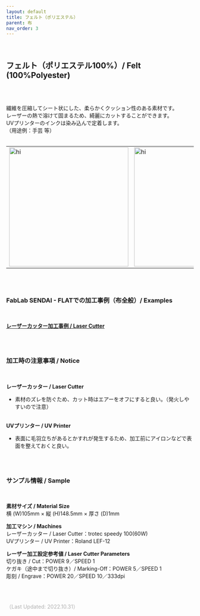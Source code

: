 ```yaml
---
layout: default
title: フェルト（ポリエステル）
parent: 布
nav_order: 3
---
```


<br>

## フェルト（ポリエステル100%）/ Felt (100%Polyester)
<br><br>

繊維を圧縮してシート状にした、柔らかくクッション性のある素材です。<br>
レーザーの熱で溶けて固まるため、綺麗にカットすることができます。<br>
UVプリンターのインクは染み込んで定着します。<br>
（用途例：手芸 等）
<br>
<br>

<table>
<tr style="border:none;">
<td style="border:none;"><img src="assets/29_Felt_P_1.png" width="320" alt="hi" class="inline"/></td>
<td style="border:none;"><img src="assets/29_Felt_P_2.png" width="320" alt="hi" class="inline"/></td>
</tr>
</table>

<br><br>

### FabLab SENDAI - FLATでの加工事例（布全般）/ Examples
<br>

[**レーザーカッター加工事例 / Laser Cutter**](https://www.flickr.com/search/?user_id=96175517%40N02&sort=date-taken-desc&safe_search=1&view_all=1&tags=feltlc)

<br><br>

### 加工時の注意事項 / Notice
<br>

**レーザーカッター / Laser Cutter**
<br>
* 素材のズレを防ぐため、カット時はエアーをオフにすると良い。（発火しやすいので注意）<br><br>

**UVプリンター / UV Printer**
<br>
* 表面に毛羽立ちがあるとかすれが発生するため、加工前にアイロンなどで表面を整えておくと良い。<br>

<br><br>

### サンプル情報 / Sample
<br>

**素材サイズ / Material Size**<br>
横 (W)105mm × 縦 (H)148.5mm × 厚さ (D)1mm

**加工マシン / Machines**<br>
レーザーカッター / Laser Cutter：trotec speedy 100(60W)<br>
UVプリンター / UV Printer：Roland LEF-12<br>

**レーザー加工設定参考値 / Laser Cutter Parameters**<br>
切り抜き / Cut：POWER 9／SPEED 1<br>
ケガキ（途中まで切り抜き）/ Marking-Off：POWER 5／SPEED 1<br>
彫刻 / Engrave：POWER 20／SPEED 10／333dpi<br>

<br><br>

<span style="color: #B2B2B2; ">
（Last Updated: 2022.10.31）
</span>
